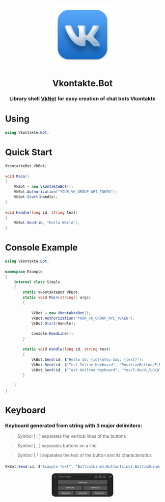 <p align="center"><img  width="200" src="https://github.com/yakcom/Vkontakte.Bot/blob/master/.github/Vk.png"/></p>
<h1 align="center">Vkontakte.Bot</h1>
<h3 align="center">Library shell <a href="https://github.com/vknet/vk" target="_blank">VkNet</a> for easy creation of chat bots Vkontakte</h3>

# Using
```c#
using Vkontakte.Bot;
```
# Quick Start
```c#
VkontakteBot VkBot;

void Main()
{
    VkBot = new VkontakteBot();
    VkBot.Authorization("YOUR_VK_GROUP_API_TOKEN");
    VkBot.Start(Handle);
}

void Handle(long id, string text)
{
    VkBot.Send(id, "Hello World");
}
```
# Console Example
```C#
using Vkontakte.Bot;

namespace Example
{
    internal class Simple
    {
        static VkontakteBot VkBot;
        static void Main(string[] args)
        {

            VkBot = new VkontakteBot();
            VkBot.Authorization("YOUR_VK_GROUP_API_TOKEN");
            VkBot.Start(Handle);

            Console.ReadLine();
        }

        static void Handle(long id, string text)
        {
            VkBot.Send(id, $"Hello Id: {id}\nYou Say: {text}");
            VkBot.Send(id, $"Test Inline Keyboard", "PositiveButton/P,NegativeButton/N;DefaultButton/D,PrimaryButton/M", true);
            VkBot.Send(id, $"Test Outline Keyboard", "Yes/P,No/N;/LOCATION");
        }

    }
}
```
# Keyboard
### Keyboard generated from string with 3 major delimiters:
> Symbol [ ; ] separates the vertical lines of the buttons

> Symbol [ , ] separates buttons on a line

> Symbol [ / ] separates the text of the button and its characteristics

####
```c#
VkBot.Send(id, $"Example Text", "Button1Line1;Button1Line2,Button2Line2;Button1Line3,Button2Line3,Button3Line3");
```
<p align="center"><img  width="200" src="https://github.com/yakcom/Vkontakte.Bot/blob/master/.github/Buttons.png"/></p>
